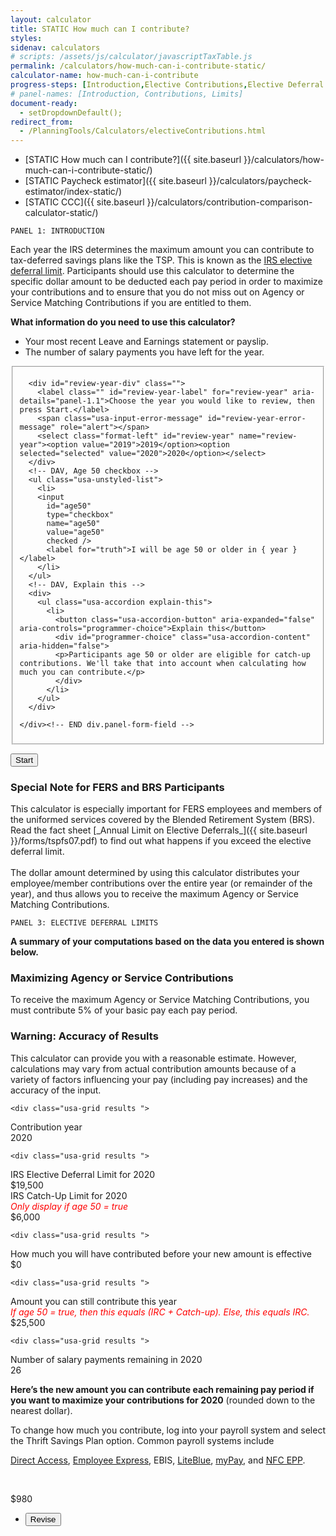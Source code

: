 ```yaml
---
layout: calculator
title: STATIC How much can I contribute?
styles:
sidenav: calculators
# scripts: /assets/js/calculator/javascriptTaxTable.js
permalink: /calculators/how-much-can-i-contribute-static/
calculator-name: how-much-can-i-contribute
progress-steps: [Introduction,Elective Contributions,Elective Deferral Limits]
# panel-names: [Introduction, Contributions, Limits]
document-ready:
  - setDropdownDefault();
redirect_from:
  - /PlanningTools/Calculators/electiveContributions.html
---
```

- [STATIC How much can I contribute?]({{ site.baseurl }}/calculators/how-much-can-i-contribute-static/)
- [STATIC Paycheck estimator]({{ site.baseurl }}/calculators/paycheck-estimator/index-static/)
- [STATIC CCC]({{ site.baseurl }}/calculators/contribution-comparison-calculator-static/)

<code id="panel1">PANEL 1: INTRODUCTION</code>

<div id="panel-1" class="calculator-panel" style="display: block;">
  <p>Each year the IRS determines the maximum amount you can contribute to tax-deferred savings plans like the TSP. This is known as the <a href="/making-contributions/contribution-limits/">IRS elective deferral limit</a>. Participants should use this calculator to determine the specific dollar amount to be deducted each pay period in order to maximize your contributions and to ensure that you do not miss out on Agency or Service Matching Contributions if you are entitled to them.</p>
  <p><strong>What information do you need to use this calculator?</strong></p>

  <ul>
    <li>Your most recent Leave and Earnings statement or payslip.</li>
    <li>The number of salary payments you have left for the year.</li>
  </ul>

  <div class="dotted-line"></div>
  <fieldset>
    <div><a name="review-year-anchor"></a></div>
    <div class="panel-form-field ">

      <div id="review-year-div" class="">
        <label class="" id="review-year-label" for="review-year" aria-details="panel-1.1">Choose the year you would like to review, then press Start.</label>
        <span class="usa-input-error-message" id="review-year-error-message" role="alert"></span>
        <select class="format-left" id="review-year" name="review-year"><option value="2019">2019</option><option selected="selected" value="2020">2020</option></select>
      </div>
      <!-- DAV, Age 50 checkbox -->
      <ul class="usa-unstyled-list">
        <li>
        <input
          id="age50"
          type="checkbox"
          name="age50"
          value="age50"
          checked />
          <label for="truth">I will be age 50 or older in { year }</label>
        </li>
      </ul>
      <!-- DAV, Explain this -->
      <div>
        <ul class="usa-accordion explain-this">
          <li>
            <button class="usa-accordion-button" aria-expanded="false" aria-controls="programmer-choice">Explain this</button>
            <div id="programmer-choice" class="usa-accordion-content" aria-hidden="false">
            <p>Participants age 50 or older are eligible for catch-up contributions. We'll take that into account when calculating how much you can contribute.</p>
            </div>
          </li>
        </ul>
      </div>

    </div><!-- END div.panel-form-field -->

  </fieldset>

  <p>
  <button class="usa-button " href="javascript:void(0);" title="" onclick="processPanel(1, 0, 2, 0); return false;">Start</button>
  </p>

  <div class="usa-alert  usa-alert-info ">
    <div class="usa-alert-body">
      <h3 class="usa-alert-heading">Special Note for FERS and BRS Participants</h3>
<p class="usa-alert-text" markdown="1">
This calculator is especially important for FERS employees and members of the
uniformed services covered by the Blended Retirement System (BRS). Read the fact sheet [_Annual Limit on Elective Deferrals_]({{ site.baseurl }}/forms/tspfs07.pdf) to find out what happens if you exceed the elective deferral limit.<br /><br />
The dollar amount determined by using this calculator distributes your employee/member contributions over the entire year (or remainder of the year), and thus allows you to receive the maximum Agency or Service Matching Contributions.
</p>
    </div>
  </div>
</div><!-- END panel-1 -->

<code id="panel3">PANEL 3: ELECTIVE DEFERRAL LIMITS</code>

<div id="panel-3" class="calculator-panel" style="">

  <p><strong>A summary of your computations based on the data you entered is shown below.</strong></p>

  <div class="usa-alert  usa-alert-info ">
    <div class="usa-alert-body">
        <h3 class="usa-alert-heading">Maximizing Agency or Service Contributions</h3>
        <p class="usa-alert-text">To receive the maximum Agency or Service Matching Contributions, you must contribute 5% of your basic pay each pay period.</p>
    </div>
</div>

  <div class="usa-alert  usa-alert-info ">
    <div class="usa-alert-body">
        <h3 class="usa-alert-heading">Warning: Accuracy of Results</h3>
        <p class="usa-alert-text">This calculator can provide you with a reasonable estimate. However, calculations may vary from actual contribution amounts because of a variety of factors influencing your pay (including pay increases) and the accuracy of the input.</p>
    </div>
</div>

  <div class="results-grid-frame">

    <div class="usa-grid results ">

  <div class="usa-width-two-thirds ">Contribution year<br></div>
  <div class="usa-width-one-third "><span id="contribution-year"><span class="year-choosen">2020</span></span></div>
</div>

    <div class="usa-grid results ">

  <div class="usa-width-two-thirds ">IRS Elective Deferral Limit for <span class="year-choosen">2020</span><br></div>
  <div class="usa-width-one-third "><span id="deferral-limit">$19,500</span></div>
</div>
<!-- DAV, Catch-up contributions limit if age 50 = true -->
<div class="usa-grid results ">

<div class="usa-width-two-thirds ">IRS Catch-Up Limit for <span class="year-choosen">2020</span><br><span style="color: red"><em>Only display if age 50 = true</em></span></div>
<div class="usa-width-one-third "><span id="deferral-limit">$6,000</span></div>
</div>

    <div class="usa-grid results ">

  <div class="usa-width-two-thirds ">How much you will have contributed before your new amount is effective<br></div>
  <div class="usa-width-one-third "><span id="total-contributed">$0</span></div>
</div>

    <div class="usa-grid results ">
<!-- DAV, IRC + Catch-up contributions limit if age 50 = true -->
  <div class="usa-width-two-thirds ">Amount you can still contribute this year<br><span style="color: red"><em>If age 50 = true, then this equals (IRC + Catch-up). Else, this equals IRC.</em></span></div>
  <div class="usa-width-one-third "><span id="amount-available">$25,500</span> </div>
</div>

    <div class="usa-grid results ">

  <div class="usa-width-two-thirds ">Number of salary payments remaining in <span class="year-choosen">2020</span><br></div>
  <div class="usa-width-one-third "><span id="payments-remaining">26</span></div>
</div>

  <div class="usa-grid results ">
  <div class="usa-width-two-thirds ">
  <p><strong>Here’s the new amount you can contribute each remaining pay period if you want to maximize your contributions for <span class="year-choosen">2020</span></strong> (rounded down to the nearest dollar).</p>

  <p>To change how much you contribute, log into your payroll system and select the Thrift Savings Plan option. Common payroll systems include</p>

<p><a href="/exit/?idx=47" rel="nofollow">Direct Access</a>, <a href="/exit/?idx=7" rel="nofollow">Employee Express</a>, EBIS, <a href="/exit/?idx=8" rel="nofollow">LiteBlue</a>, <a href="/exit/?idx=6" rel="nofollow">myPay</a>, and <a href="/exit/?idx=9" rel="nofollow">NFC EPP</a>.</p>

<br></div>
<!-- DAV, (IRC + Catch-up contributions limit) / (pay periods remaining) if age 50 = true -->
  <div class="usa-width-one-third "><span id="new-contribution">$980</span></div>
</div>
  </div>
  <nav><ul class="navigation-buttons">
<li>
<button class="usa-button " href="javascript:void(0);" title="" onclick="showPanel(2); return false;">Revise</button>
</li>
</ul></nav>

</div>
